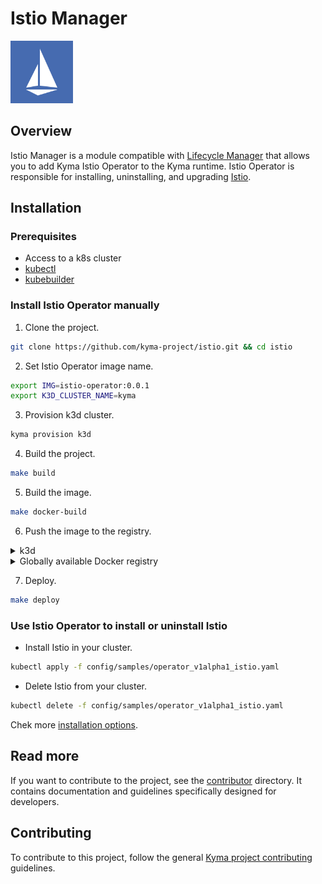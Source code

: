 # Istio Manager

<img src="./docs/istio-whitelogo-bluebackground-framed.svg" alt="Istio logo" style="height: 100px; width:100px;"/>

## Overview

Istio Manager is a module compatible with [Lifecycle Manager](https://github.com/kyma-project/lifecycle-manager) that allows you to add Kyma Istio Operator to the Kyma runtime. Istio Operator is responsible for installing, uninstalling, and upgrading [Istio](https://https://istio.io/latest/).

## Installation

### Prerequisites

- Access to a k8s cluster
- [kubectl](https://kubernetes.io/docs/tasks/tools/)
- [kubebuilder](https://book.kubebuilder.io/)
  
### Install Istio Operator manually

1. Clone the project.

```bash
git clone https://github.com/kyma-project/istio.git && cd istio
```

2. Set Istio Operator image name.

```bash
export IMG=istio-operator:0.0.1
export K3D_CLUSTER_NAME=kyma
```

3. Provision k3d cluster.

```bash
kyma provision k3d
```

4. Build the project.

```bash
make build
```

5. Build the image.

```bash
make docker-build
```

6. Push the image to the registry.

<div tabs name="Push image" group="istio-operator-installation">
  <details>
  <summary label="k3d">
  k3d
  </summary>

   ```bash
   k3d image import $IMG -c $K3D_CLUSTER_NAME
   ```

  </details>
  <details>
  <summary label="Docker registry">
  Globally available Docker registry
  </summary>

   ```bash
   make docker-push
   ```

  </details>
</div>

7. Deploy.

```bash
make deploy
```

### Use Istio Operator to install or uninstall Istio

- Install Istio in your cluster.

```bash
kubectl apply -f config/samples/operator_v1alpha1_istio.yaml
```

- Delete Istio from your cluster.

```bash
kubectl delete -f config/samples/operator_v1alpha1_istio.yaml
```

Chek more [installation options](./docs/contributor/01-00-installation.md).

## Read more

If you want to contribute to the project, see the [contributor](./docs/contributor/) directory. It contains documentation and guidelines specifically designed for developers.

## Contributing

To contribute to this project, follow the general [Kyma project contributing](https://github.com/kyma-project/community/blob/main/docs/contributing/02-contributing.md) guidelines.